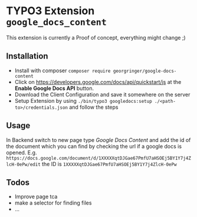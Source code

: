 # TYPO3 Extension `google_docs_content`

This extension is currently a Proof of concept, everything might change ;)

## Installation

- Install with composer `composer require georgringer/google-docs-content`
- Click on <https://developers.google.com/docs/api/quickstart/js> at the **Enable Google Docs API** button.
- Download the Client Configuration and save it somewhere on the server
- Setup Extension by using `./bin/typo3 googledocs:setup ./<path-to>/credentials.json` and follow the steps

## Usage

In Backend switch to new page type *Google Docs Content* and add the id of the document which you can find by checking the url if a google docs is opened.
E.g. `https://docs.google.com/document/d/1XXXXXqtDJGae67PmfU7aHSOEj5BY1Y7j4ZlcH-0ePw/edit` the ID is `1XXXXXqtDJGae67PmfU7aHSOEj5BY1Y7j4ZlcH-0ePw`

## Todos

- Improve page tca
- make a selector for finding files
- ...
